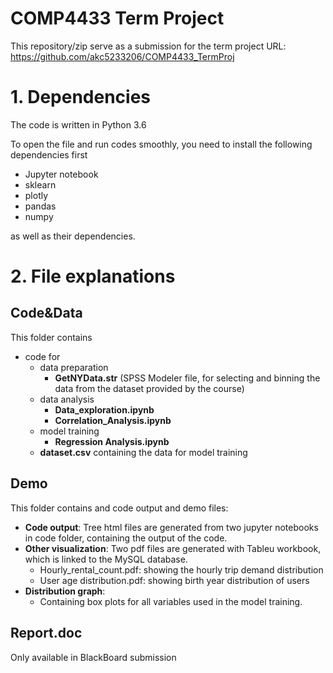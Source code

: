 # COMP4433 Term Project
This repository/zip serve as a submission for the term project
URL: https://github.com/akc5233206/COMP4433_TermProj

# 1. Dependencies
The code is written in Python 3.6

To open the file and run codes smoothly, you need to install the following dependencies first
 - Jupyter notebook
 - sklearn
 - plotly
 - pandas
 - numpy

as well as their dependencies.

# 2. File explanations
## Code&Data
This folder contains
 - code for
    - data preparation
      - __GetNYData.str__ (SPSS Modeler file, for selecting and binning the data from the dataset provided by the course)
    - data analysis
      - __Data_exploration.ipynb__
      - __Correlation_Analysis.ipynb__
    - model training
      - __Regression Analysis.ipynb__
    - __dataset.csv__ containing the data for model training

## Demo
This folder contains and code output and demo files:
 - __Code output__: Tree html files are generated from two jupyter notebooks in code folder, containing the output of the code.
 - __Other visualization__: Two pdf files are generated with Tableu workbook, which is linked to the MySQL database.
    - Hourly_rental_count.pdf: showing the hourly trip demand distribution
    - User age distribution.pdf: showing birth year distribution of users
 - __Distribution graph__:
    - Containing box plots for all variables used in the model training.

## Report.doc
Only available in BlackBoard submission
